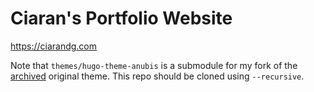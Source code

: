 # Ciaran's Portfolio Website

https://ciarandg.com

Note that `themes/hugo-theme-anubis` is a submodule for my fork of the [archived](https://github.com/Mitrichius/hugo-theme-anubis) original theme. This repo should be cloned using `--recursive`.
